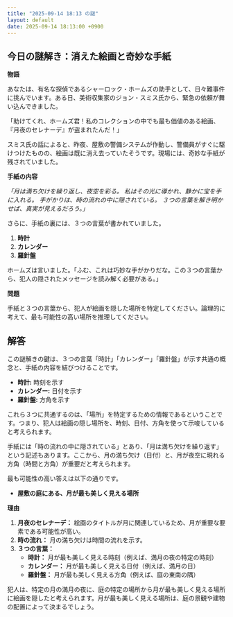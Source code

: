 ```yaml
---
title: "2025-09-14 18:13 の謎"
layout: default
date: 2025-09-14 18:13:00 +0900
---
```

## 今日の謎解き：消えた絵画と奇妙な手紙

**物語**

あなたは、有名な探偵であるシャーロック・ホームズの助手として、日々難事件に挑んでいます。ある日、美術収集家のジョン・スミス氏から、緊急の依頼が舞い込んできました。

「助けてくれ、ホームズ君！私のコレクションの中でも最も価値のある絵画、『月夜のセレナーデ』が盗まれたんだ！」

スミス氏の話によると、昨夜、屋敷の警備システムが作動し、警備員がすぐに駆けつけたものの、絵画は既に消え去っていたそうです。現場には、奇妙な手紙が残されていました。

**手紙の内容**

*「月は満ち欠けを繰り返し、夜空を彩る。
私はその光に導かれ、静かに宝を手に入れる。
手がかりは、時の流れの中に隠されている。
３つの言葉を解き明かせば、真実が見えるだろう。」*

さらに、手紙の裏には、３つの言葉が書かれていました。

1.  **時計**
2.  **カレンダー**
3.  **羅針盤**

ホームズは言いました。「ふむ、これは巧妙な手がかりだな。この３つの言葉から、犯人の隠されたメッセージを読み解く必要がある。」

**問題**

手紙と３つの言葉から、犯人が絵画を隠した場所を特定してください。論理的に考えて、最も可能性の高い場所を推理してください。

## 解答

この謎解きの鍵は、３つの言葉「時計」「カレンダー」「羅針盤」が示す共通の概念と、手紙の内容を結びつけることです。

*   **時計:** 時刻を示す
*   **カレンダー:** 日付を示す
*   **羅針盤:** 方角を示す

これら３つに共通するのは、「場所」を特定するための情報であるということです。つまり、犯人は絵画の隠し場所を、時刻、日付、方角を使って示唆していると考えられます。

手紙には「時の流れの中に隠されている」とあり、「月は満ち欠けを繰り返す」という記述もあります。ここから、月の満ち欠け（日付）と、月が夜空に現れる方角（時間と方角）が重要だと考えられます。

最も可能性の高い答えは以下の通りです。

*   **屋敷の庭にある、月が最も美しく見える場所**

**理由**

1.  **月夜のセレナーデ：** 絵画のタイトルが月に関連しているため、月が重要な要素である可能性が高い。
2.  **時の流れ：** 月の満ち欠けは時間の流れを示す。
3.  **３つの言葉：**
    *   **時計：** 月が最も美しく見える時刻（例えば、満月の夜の特定の時刻）
    *   **カレンダー：** 月が最も美しく見える日付（例えば、満月の日）
    *   **羅針盤：** 月が最も美しく見える方角（例えば、庭の東南の隅）

犯人は、特定の月の満月の夜に、庭の特定の場所から月が最も美しく見える場所に絵画を隠したと考えられます。月が最も美しく見える場所は、庭の景観や建物の配置によって決まるでしょう。
